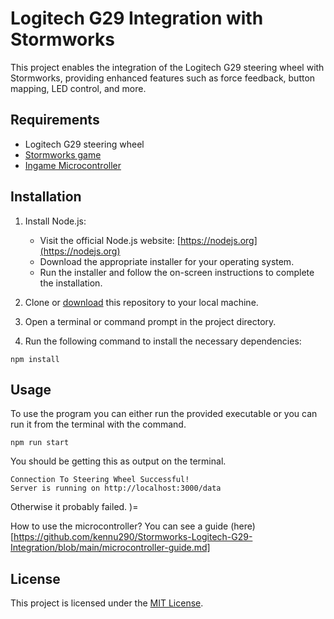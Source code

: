 # Logitech G29 Integration with Stormworks

This project enables the integration of the Logitech G29 steering wheel with Stormworks, providing enhanced features such as force feedback, button mapping, LED control, and more.

## Requirements

- Logitech G29 steering wheel
- [Stormworks game](https://store.steampowered.com/app/573090/)
- [Ingame Microcontroller](https://steamcommunity.com/sharedfiles/filedetails/?id=2997567880)

## Installation

1. Install Node.js:
   - Visit the official Node.js website: [https://nodejs.org](https://nodejs.org)
   - Download the appropriate installer for your operating system.
   - Run the installer and follow the on-screen instructions to complete the installation.

2. Clone or [download](https://github.com/kennu290/Stormworks-Logitech-G29-Integration/archive/refs/heads/main.zip) this repository to your local machine.
3. Open a terminal or command prompt in the project directory.
4. Run the following command to install the necessary dependencies:

```
npm install
```


## Usage

To use the program you can either run the provided executable or you can run it from the terminal with the command.

```
npm run start
```

You should be getting this as output on the terminal.

```
Connection To Steering Wheel Successful!
Server is running on http://localhost:3000/data
```
Otherwise it probably failed. )=

How to use the microcontroller? You can see a guide (here)[https://github.com/kennu290/Stormworks-Logitech-G29-Integration/blob/main/microcontroller-guide.md]

## License

This project is licensed under the [MIT License](LICENSE).

